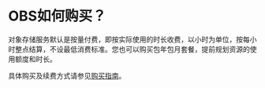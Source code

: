 # OBS如何购买？<a name="obs_faq_0106"></a>

对象存储服务默认是按量付费，即按实际使用的时长收费，以小时为单位，按每小时整点结算，不设最低消费标准。您也可以购买包年包月套餐，提前规划资源的使用额度和时长。

具体购买及续费方式请参见[购买指南](http://support.huaweicloud.com/pg-obs/zh-cn_topic_0056596776.html)。


